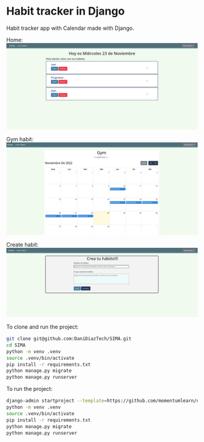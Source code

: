 # Habit tracker in Django
Habit tracker app with Calendar made with Django.

Home:
![Home](screenshots/home.png)

Gym habit:
![Gym](screenshots/gym.png)

Create habit:
![Create](screenshots/create-habit.png)

To clone and run the project:
```bash
git clone git@github.com:DaniDiazTech/SIMA.git
cd SIMA
python -m venv .venv
source .venv/bin/activate
pip install -r requirements.txt
python manage.py migrate
python manage.py runserver
```

To run the project:

```bash
django-admin startproject --template=https://github.com/momentumlearn/django-project-template/archive/main.zip --name=Pipfile project .
python -m venv .venv
source .venv/bin/activate
pip install -r requirements.txt
python manage.py migrate
python manage.py runserver
```
